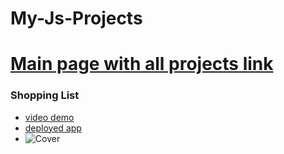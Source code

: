 # My-Js-Projects

# [Main page with all projects link](https://my-js-projects-37j9c.ondigitalocean.app/)

### Shopping List
* [video demo](https://youtu.be/f_ek5qgFQV0)
* [deployed app](https://my-js-projects-37j9c.ondigitalocean.app/shopping_list/shopping_list.html)
* ![Cover](https://user-images.githubusercontent.com/113801007/232489982-1c24adf2-56ad-4413-ac2c-babccec2861f.JPG)



